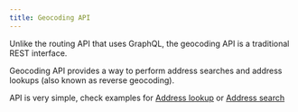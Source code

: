 ```yaml
---
title: Geocoding API
---
```

Unlike the routing API that uses GraphQL, the geocoding API is a traditional REST interface.

Geocoding API provides a way to perform address searches and address lookups (also known as reverse geocoding).

API is very simple, check examples for [Address lookup](./address-lookup/) or [Address search](./address-search/)
